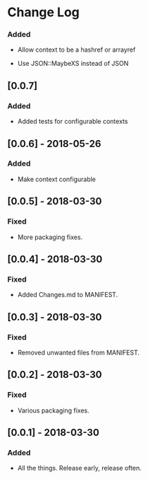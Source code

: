 # Change Log

### Added

- Allow context to be a hashref or arrayref

- Use JSON::MaybeXS instead of JSON

## [0.0.7]

### Added

- Added tests for configurable contexts

## [0.0.6] - 2018-05-26

### Added

- Make context configurable

## [0.0.5] - 2018-03-30

### Fixed

- More packaging fixes.

## [0.0.4] - 2018-03-30

### Fixed

- Added Changes.md to MANIFEST.

## [0.0.3] - 2018-03-30

### Fixed

- Removed unwanted files from MANIFEST.

## [0.0.2] - 2018-03-30

### Fixed

- Various packaging fixes.

## [0.0.1] - 2018-03-30

### Added

- All the things. Release early, release often.
